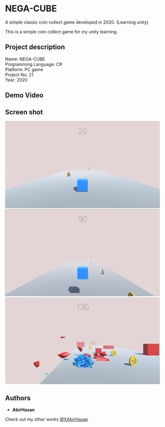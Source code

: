 # NEGA-CUBE
A simple classic coin collect game developed in 2020. (Learning unity)
 
This is a simple coin collect game for my unity learning.

## Project description
Name: NEGA-CUBE <br>
Programming Language: C# <br>
Platform: PC game <br>
Project No: 21 <br>
Year: 2020


## Demo Video
<!-- [![IMAGE ALT TEXT](http://img.youtube.com/vi/dIQwkALpu0g/0.jpg)](http://www.youtube.com/watch?v=dIQwkALpu0g "child care || web project") -->

## Screen shot
<img src="demo/1.png" alt="Home" width="800"/>
<img src="demo/2.png" alt="Home" width="800"/>
<img src="demo/3.png" alt="Home" width="800"/>


## Authors

* **AbirHasan**

Check out my other works [@XAbirHasan](https://github.com/XAbirHasan)
